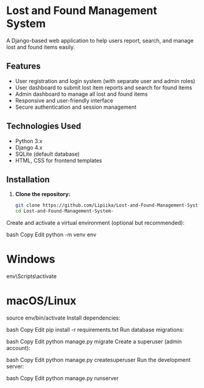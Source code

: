 # Lost and Found Management System

A Django-based web application to help users report, search, and manage lost and found items easily.

## Features

- User registration and login system (with separate user and admin roles)
- User dashboard to submit lost item reports and search for found items
- Admin dashboard to manage all lost and found items
- Responsive and user-friendly interface
- Secure authentication and session management

## Technologies Used

- Python 3.x
- Django 4.x
- SQLite (default database)
- HTML, CSS for frontend templates

## Installation

1. **Clone the repository:**

   ```bash
   git clone https://github.com/Lipiika/Lost-and-Found-Management-System-.git
   cd Lost-and-Found-Management-System-
Create and activate a virtual environment (optional but recommended):

bash
Copy
Edit
python -m venv env
# Windows
env\Scripts\activate
# macOS/Linux
source env/bin/activate
Install dependencies:

bash
Copy
Edit
pip install -r requirements.txt
Run database migrations:

bash
Copy
Edit
python manage.py migrate
Create a superuser (admin account):

bash
Copy
Edit
python manage.py createsuperuser
Run the development server:

bash
Copy
Edit
python manage.py runserver
